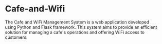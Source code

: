 # Cafe-and-Wifi
The Cafe and WiFi Management System is a web application developed using Python and Flask framework. This system aims to provide an efficient solution for managing a cafe's operations and offering WiFi access to customers.
